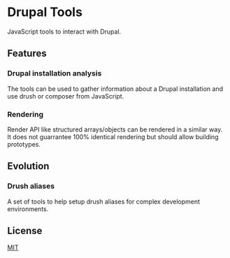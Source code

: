 # Drupal Tools

JavaScript tools to interact with Drupal.

## Features

### Drupal installation analysis

The tools can be used to gather information about a Drupal installation and use drush or composer from JavaScript.

### Rendering

Render API like structured arrays/objects can be rendered in a similar way.
It does not guarrantee 100% identical rendering but should allow building prototypes.

## Evolution

### Drush aliases

A set of tools to help setup drush aliases for complex development environments. 

## License

[MIT](./LICENSE)